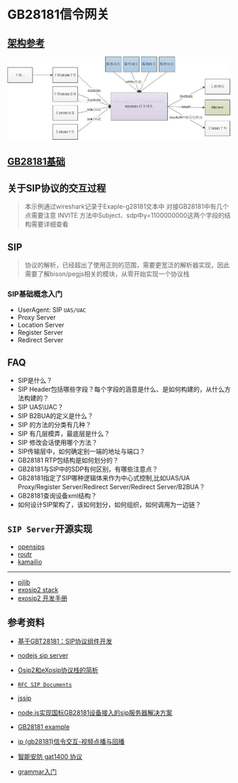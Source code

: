 # GB28181信令网关

## [架构参考](https://blog.csdn.net/aflyeaglenku/article/details/78594118)

![GB28181信令网关](./20171121163658302.jpeg)

## [GB28181基础](https://blog.csdn.net/aflyeaglenku/article/details/78595070)

## 关于SIP协议的交互过程

> 本示例通过wireshark记录于Exaple-g28181文本中
对接GB28181中有几个点需要注意
INVITE 方法中Subject、sdp中y=1100000000这两个字段的结构需要详细查看

## SIP

> 协议的解析，已经超出了使用正则的范围，需要更宽泛的解析器实现，因此需要了解bison/pegjs相关的模块，从零开始实现一个协议栈

### SIP基础概念入门

- UserAgent: SIP `UAS/UAC`
- Proxy Server
- Location Server
- Register Server
- Redirect Server

## FAQ

- SIP是什么？
- SIP Header包括哪些字段？每个字段的涵意是什么、是如何构建的，从什么方法构建的？
- SIP UAS\UAC？
- SIP B2BUA的定义是什么？
- SIP 的方法的分类有几种？
- SIP 有几层模弄，最底层是什么？
- SIP 修改会话使用哪个方法？
- SIP传输层中，如何确定别一端的地址与端口？
- GB28181 RTP包结构是如何划分的？
- GB28181与SIP中的SDP有何区别，有哪些注意点？
- GB28181指定了SIP哪种逻辑体来作为中心式控制,比如UAS/UA Proxy/Register Server/Redirect Server/Redirect Server/B2BUA？
- GB28181查询设备xml结构？
- 如何设计SIP架构了，该如何划分，如何组织，如何调用为一边链？


## `SIP Server`开源实现

- [opensips](https://opensips.org/)
- [routr](https://github.com/fonoster/routr)
- [kamailio](https://www.kamailio.org/w/features/)

___

- [pjlib](https://yq.aliyun.com/articles/243145)
- [exosip2 stack](http://www.antisip.com/download/exosip2/)
- [exosip2 开发手册](https://wenku.baidu.com/view/a94146a20029bd64783e2c96.html)

## 参考资料

- [基于GBT28181：SIP协议组件开发](https://my.oschina.net/qq1269122125)

- [nodejs sip server](https://github.com/fonoster/routr)

- [Osip2和eXosip协议栈的简析](https://blog.csdn.net/aflyeaglenku/article/details/51830775)

- [`RFC SIP Documents`](https://datatracker.ietf.org/wg/sip/documents/)

- [jssip](https://jssip.net/documentation/3.3.x/getting_started/)
- [node.js实现国标GB28181设备接入的sip服务器解决方案](https://blog.csdn.net/xiejiashu/article/details/80559878)

- [GB28181 example](https://github.com/10961020/GB28181/blob/master/UDP_sip_copy.py)

- [ip (gb28181)信令交互-视频点播与回播](https://www.cnblogs.com/dpf-10/p/8915723.html)

- [智能安防 gat1400 协议](https://wenku.baidu.com/view/f29620b24bfe04a1b0717fd5360cba1aa9118c68.html?from=search)

- [grammar入门](https://zhuanlan.zhihu.com/p/20178871)